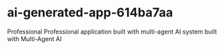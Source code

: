 # ai-generated-app-614ba7aa
Professional Professional application built with multi-agent AI system built with Multi-Agent AI
